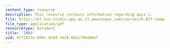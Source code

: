 ```yaml
---
content_type: resource
description: This resource contains information regarding quiz 1.
file: https://ol-ocw-studio-app-qa.s3.amazonaws.com/courses/6-837-computer-graphics-fall-2012/4771822e099c02401619b9a1f80448e7_MIT6_837F12_2003_qz_1.pdf
file_type: application/pdf
resourcetype: Document
title: '2003'
uid: 4771822e-099c-0240-1619-b9a1f80448e7
---
```

